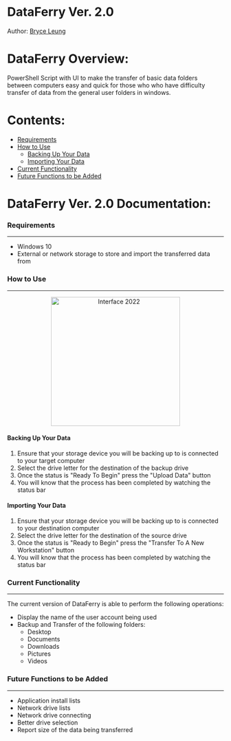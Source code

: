 # **DataFerry Ver. 2.0**

Author:
[Bryce Leung](https://github.com/Bryce-Leung)

# **DataFerry Overview:**
PowerShell Script with UI to make the transfer of basic data folders between computers easy and quick for those who who have difficulty transfer of data from the general user folders in windows.

# Contents:
- [Requirements](#Requirements)
- [How to Use](#How-to-Use)
  - [Backing Up Your Data](Backing-Up-Your-Data)
  - [Importing Your Data](Importing-Your-Data)
- [Current Functionality](#Current-Functionality)
- [Future Functions to be Added](#Future-Functions-to-be-Added)

# **DataFerry Ver. 2.0 Documentation:**

### **Requirements**
----
- Windows 10
- External or network storage to store and import the transferred data from

### **How to Use**
----
<p align="center"><img width="300" alt="Interface 2022" src="https://github.com/Bryce-Leung/DataFerry/assets/74439762/0915df6e-a381-4491-93b9-cb433b7e5f64"></p>

#### **Backing Up Your Data**
1. Ensure that your storage device you will be backing up to is connected to your target computer
2. Select the drive letter for the destination of the backup drive
3. Once the status is "Ready To Begin" press the "Upload Data" button
4. You will know that the process has been completed by watching the status bar

#### **Importing Your Data**
1. Ensure that your storage device you will be backing up to is connected to your destination computer
2. Select the drive letter for the destination of the source drive
3. Once the status is "Ready to Begin" press the "Transfer To A New Workstation" button
4. You will know that the process has been completed by watching the status bar

### **Current Functionality**
----
The current version of DataFerry is able to perform the following operations:
- Display the name of the user account being used
- Backup and Transfer of the following folders:
  - Desktop
  - Documents
  - Downloads
  - Pictures
  - Videos 

### **Future Functions to be Added**
----
- Application install lists
- Network drive lists
- Network drive connecting
- Better drive selection
- Report size of the data being transferred
